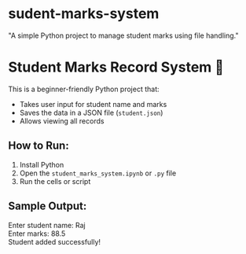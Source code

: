 # sudent-marks-system
 "A simple Python project to manage student marks using file handling."

# Student Marks Record System 📝

This is a beginner-friendly Python project that:
- Takes user input for student name and marks
- Saves the data in a JSON file (`student.json`)
- Allows viewing all records

## How to Run:
1. Install Python
2. Open the `student_marks_system.ipynb` or `.py` file
3. Run the cells or script

## Sample Output:
Enter student name: Raj  
Enter marks: 88.5  
Student added successfully!
